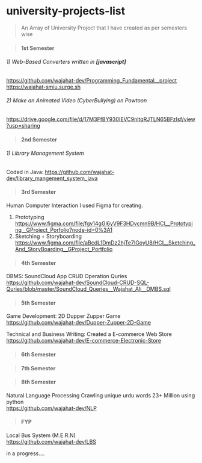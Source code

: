# university-projects-list 
> An Array of University Project that I have created as per semesters wise

> #### 1st Semester
###### 1) Web-Based Converters written in **[javascript]** 
https://github.com/wajahat-dev/Programming_Fundamental__project 
<br />
https://wajahat-smiu.surge.sh

###### 2) Make an Animated Video (CyberBullying) on Powtoon 
https://drive.google.com/file/d/17M3FfBY930IEVC9nltqRJTLN65BFzIsf/view?usp=sharing
<br />


> #### 2nd Semester

###### 1) Library Management System
Coded in Java: 
https://github.com/wajahat-dev/library_mangement_system_java

> #### 3rd Semester
Human Computer Interaction 
I used Figma for creating.
1)	Prototyping
https://www.figma.com/file/fgv14gGl6yV9F3HDvcmn9B/HCI__Prototyping__GProject_Porfolio?node-id=0%3A1
2)	Sketching + Storyboarding
https://www.figma.com/file/aBcdL1DmDz2hjTe7IGoyU8/HCI__Sketching_And_StoryBoarding__GProject_Portfolio

> #### 4th Semester

DBMS: SoundCloud App CRUD Operation Quries
<br />
https://github.com/wajahat-dev/SoundCloud-CRUD-SQL-Quries/blob/master/SoundCloud_Queries__Wajahat_Ali__DMBS.sql
<br />

> #### 5th Semester

Game Development: 2D Dupper Zupper Game
<br />
https://github.com/wajahat-dev/Dupper-Zupper-2D-Game
<br />

Technical and Business Writing: Created a E-commerce Web Store
<br />
https://github.com/wajahat-dev/E-commerce-Electronic-Store
<br />

> #### 6th Semester


> #### 7th Semester

> #### 8th Semester
Natural Language Processing
Crawling unique urdu words 23+ Million using python
<br>
https://github.com/wajahat-dev/NLP
<br/>

> #### FYP
Local Bus System (M.E.R.N)
<br>
https://github.com/wajahat-dev/LBS
<br/>


in a progress....
